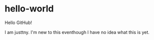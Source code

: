 # hello-world

Hello GitHub!

I am justtny. I'm new to this eventhough I have no idea what this is yet.
